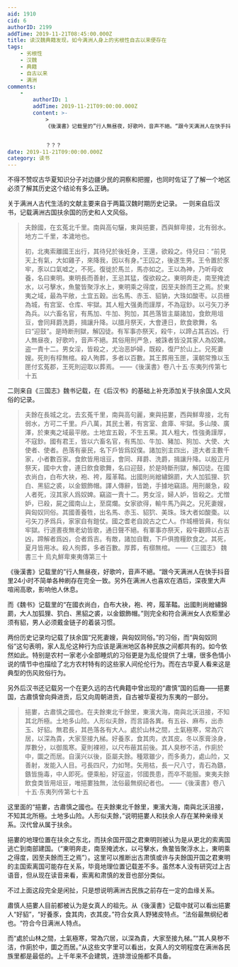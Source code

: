 ```yaml
---
aid: 1910
cid: 6
authorID: 2199
addTime: 2019-11-21T08:45:00.000Z
title: 读汉魏典籍发现，如今满洲人身上的劣根性自古以来便存在
tags:
    - 劣根性
    - 汉魏
    - 典籍
    - 自古以来
    - 满洲
comments:
    -
        authorID: 1
        addTime: 2019-11-21T09:00:00.000Z
        content: >-
            >
            《後漢書》记载里的”行人無昼夜，好歌吟，音声不絕。“跟今天满洲人在快手抖音里24小时不简单各种刷存在完全一致。另外在满洲人也喜欢在酒后，深夜里大声喧闹高歌，影响他人休息。


            ？？？
date: 2019-11-21T09:00:00.000Z
category: 读书
---
```


不得不赞叹古华夏知识分子对边疆少民的洞察和把握，也同时佐证了了解一个地区必须了解其历史这个结论有多么正确。

关于满洲人古代生活的文献主要来自于两篇汉魏时期历史记录。 一则来自后汉书，记载满洲古国扶余国的历史和人文风俗。

> 夫餘國，在玄菟北千里。南與高句驪，東與挹婁，西與鮮卑接，北有弱水。地方二千里，本濊地也。
> 
> 初，北夷索離國王出行，其待兒於後妊身，王還，欲殺之。侍兒曰：“前見天上有氣，大如雞子，來降我，因以有身。”王囚之，後遂生男。王令置於豕牢，豕以口氣嘘之，不死。復徙於馬兰，馬亦如之。王以為神，乃听母收養，名曰東明。東明長而善射，王忌其猛，復欲殺之。東明奔走，南至掩淲水，以弓擊水，魚鳖皆聚浮水上，東明乘之得度，因至夫餘而王之焉。於東夷之域，最為平敞，土宜五穀。出名馬、赤玉、貂豽，大珠如酸枣。以员栅為城，有宫室、仓库、牢獄。其人粗大强勇而謹厚，不為寇鈔。以弓矢刀矛為兵。以六畜名官，有馬加、牛加、狗加，其邑落皆主屬諸加，食飲用俎豆，會同拜爵洗爵，揖讓升降。以腊月祭天，大會連日，飲食歌舞，名曰“迎鼓”。是時断刑獄，解囚徒。有军事亦祭天，殺牛，以蹄占其吉凶。行人無昼夜，好歌吟，音声不絕。其俗用刑严急，被誅者皆没其家人為奴婢。盗一責十二。男女淫，皆殺之，尤治恶妒婦，既殺，復尸於山上。兄死妻嫂。死則有椁無棺。殺人殉葬，多者以百數。其王葬用玉匣，漢朝常豫以玉匣付玄菟郡，王死則迎取以葬焉。 ——《後漢書》卷八十五·东夷列传第七十五

二则来自《三国志》魏书记载，在《后汉书》的基础上补充添加关于扶余国人文风俗的记录。

> 夫餘在長城之北，去玄菟千里，南與高句麗，東與挹婁，西與鮮卑接，北有弱水，方可二千里。戶八萬，其民土著，有宮室、倉庫、牢獄。多山陵、廣澤，於東夷之域最平敞。土地宜五穀，不生五果。其人粗大，性強勇謹厚，不寇鈔。國有君王，皆以六畜名官，有馬加、牛加、豬加、狗加、大使、大使者、使者。邑落有豪民，名下戶皆爲奴僕。諸加別主四出，道大者主數千家，小者數百家。食飲皆用俎豆，會同、拜爵、洗爵，揖讓升降。以殷正月祭天，國中大會，連日飲食歌舞，名曰迎鼓，於是時斷刑獄，解囚徒。在國衣尚白，白布大袂，袍、袴，履革鞜。出國則尚繒繡錦罽，大人加狐狸、狖白、黑貂之裘，以金銀飾帽。譯人傳辭，皆跪，手據地竊語。用刑嚴急，殺人者死，沒其家人爲奴婢。竊盜一責十二。男女淫，婦人妒，皆殺之。尤憎妒，已殺，屍之國南山上，至腐爛。女家欲得，輸牛馬乃與之。兄死妻嫂，與匈奴同俗。其國善養牲，出名馬、赤玉、貂狖、美珠。珠大者如酸棗。以弓矢刀矛爲兵，家家自有鎧仗。國之耆老自說古之亡人。作城柵皆員，有似牢獄。行道晝夜無老幼皆歌，通日聲不絕。有軍事亦祭天，殺牛觀蹄以占吉凶，蹄解者爲凶，合者爲吉。有敵，諸加自戰，下戶俱擔糧飲食之。其死，夏月皆用冰。殺人徇葬，多者百數。厚葬，有槨無棺。 ——《三國志》 魏書三十 烏丸鮮卑東夷傳第三十

《後漢書》记载里的”行人無昼夜，好歌吟，音声不絕。“跟今天满洲人在快手抖音里24小时不简单各种刷存在完全一致。另外在满洲人也喜欢在酒后，深夜里大声喧闹高歌，影响他人休息。

而《魏书》记载里的“在國衣尚白，白布大袂，袍、袴，履革鞜。出國則尚繒繡錦罽，大人加狐狸、狖白、黑貂之裘，以金銀飾帽。”则完全和符合满洲女人衣柜里必须有貂，男人必须戴金链子的着装习惯。

两份历史记录均记载了扶余国“兄死妻嫂，與匈奴同俗。”的习俗，而“與匈奴同俗”这句表明，家人乱伦这种行为应该是满洲地区各种民族之间都共有的。如今依然如此。特别是农村一家老小全部睡炕的习俗更是为乱伦提供了土壤，很多色情小说的情节中也描绘了北方农村特有的这些家人间伦伦行为。而在古华夏人看来这是典型的伤风败俗行为。

另外后汉书还记载另一个在更久远的古代典籍中曾出现的“肅慎”国的后裔——挹婁国，古肅慎曾向舜进贡，后又向周朝进贡，自古被华夏视为东夷的一部分。

> 挹婁，古肅慎之國也。在夫餘東北千餘里，東濱大海，南與北沃沮接，不知其北所極。土地多山险。人形似夫餘，而言語各異。有五谷、麻布，出赤玉、好貂。無君長，其邑落各有大人。處於山林之間，土氣極寒，常為穴居，以深為貴，大家至接九梯。好養豕，食其肉，衣其皮。冬以豕膏涂身，厚數分，以御風寒。夏則裸袒，以尺布蔽其前後。其人臭秽不洁，作廁於中，圜之而居。自漢兴以後，臣屬夫餘。種眾雖少，而多勇力，處山险，又善射，发能入人目。弓長四尺，力如弩。矢用枯，長一尺八寸，青石為鏃，鏃皆施毒，中人即死。便乘船，好寇盗，邻國畏患，而卒不能服。東夷夫餘飲食类皆用俎豆，唯挹婁独無，法俗最無纲纪者也。 ——《後漢書》卷八十五·东夷列传第七十五

这里面的“挹婁，古肅慎之國也。在夫餘東北千餘里，東濱大海，南與北沃沮接，不知其北所極。土地多山险。人形似夫餘，”说明挹婁人和扶余人存在某种亲缘关系。汉代曾从属于扶余。

挹婁的地理位置在扶余之东北，而扶余国开国之君東明则被认为是从更北的索离国逃亡到南部建国。（“東明奔走，南至掩淲水，以弓擊水，魚鳖皆聚浮水上，東明乘之得度，因至夫餘而王之焉”）。这里可以推断出古肃慎或许与夫餘国开国之君東明的主国索离国可能存在关系，毕竟地理位置记载差不多。虽然本人没有研究过上古语音，但从现在读音来看，索离和肃慎的发音也部分类似。

不过上面这段完全是闲扯，只是想说明满洲古民族之前存在一定的血缘关系。

肅慎人挹婁人目前都被认为是女真人的祖先。从《後漢書》记载中就可以看出挹婁人“好貂”，“好養豕，食其肉，衣其皮。”符合女真人野猪皮特点。“法俗最無纲纪者也。“符合今日满洲人特点。

而“處於山林之間，土氣極寒，常為穴居，以深為貴，大家至接九梯。”“其人臭秽不洁，作廁於中，圜之而居。”从这些文字里可以看出，女真人的文明程度在满洲各民族里都是最低的。上千年来不会建筑，连排泄设施都不具备。
